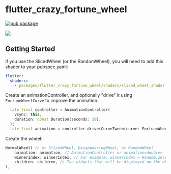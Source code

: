 # flutter_crazy_fortune_wheel

[![pub package](https://img.shields.io/pub/v/flutter_crazy_fortune_wheel.svg)](https://pub.dartlang.org/packages/flutter_crazy_fortune_wheel)


<image src="https://github.com/ikbendewilliam/flutter_crazy_fortune_wheel/blob/main/example/screenshots/example.gif?raw=true">

## Getting Started

If you use the SlicedWheel (or the RandomWheel), you will need to add this shader to your pubspec.yaml:

```yaml
flutter:
  shaders:
    - packages/flutter_crazy_fortune_wheel/shaders/sliced_wheel_shader.frag
```

Create an animationController, and optionally "drive" it using `FortuneWheelCurve` to improve the animation:

```dart
  late final controller = AnimationController(
    vsync: this,
    duration: const Duration(seconds: 10),
  );
  late final animation = controller.drive(CurveTween(curve: FortuneWheelCurve()));
```

Create the wheel:

```dart
NormalWheel( // or SlicedWheel, DisappearingWheel, or RandomWheel
    animation: animation, // AnimationController or animation<double>
    winnerIndex: winnerIndex, // For example: winnerIndex = Random.secure().nextInt(childrenMedium.length);
    children: children, // The widgets that will be displayed on the wheel
),
```

